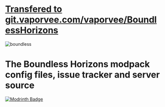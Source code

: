 # [Transfered to git.vaporvee.com/vaporvee/BoundlessHorizons](https://git.vaporvee.com/vaporvee/BoundlessHorizons)
![boundless](https://github.com/user-attachments/assets/f2430c88-728a-46dd-862b-d921250fcdeb)

# The Boundless Horizons modpack config files, issue tracker and server source

[![Modrinth Badge](https://img.shields.io/badge/Modrinth-00AF5C?logo=modrinth&logoColor=fff&style=for-the-badge)](https://modrinth.com/modpack/boundless)
